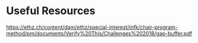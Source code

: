 # Useful Resources
https://ethz.ch/content/dam/ethz/special-interest/infk/chair-program-method/pm/documents/Verify%20This/Challenges%202018/gap-buffer.pdf
